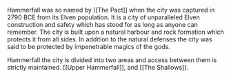 Hammerfall was so named by [[The Pact]] when the city was captured in 2790 BCE from its Elven population. It is a city of unparalleled Elven construction and safety which has stood for as long as anyone can remember. The city is built upon a natural harbour and rock formation which protects it from all sides. In addition to the natural defenses the city was said to be protected by impenetrable magics of the gods.

Hammerfall the city is divided into two areas and access between them is strictly maintained.
[[Upper Hammerfall]], and [[The Shallows]].